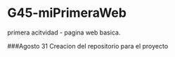 # G45-miPrimeraWeb
primera acitvidad - pagina web basica.

###Agosto 31
Creacion del repositorio para el proyecto
